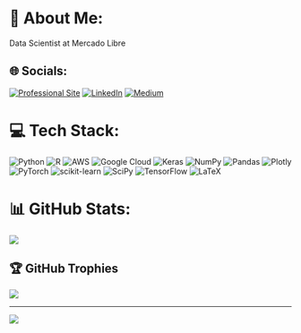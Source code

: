 # 💫 About Me:
Data Scientist at Mercado Libre


## 🌐 Socials: 
[![Professional Site](https://img.shields.io/badge/Site-Profissional-blue)](https://edvaldo-p-santos.github.io/about-me-my-skills.html) [![LinkedIn](https://img.shields.io/badge/LinkedIn-%230077B5.svg?logo=linkedin&logoColor=white)](https://www.linkedin.com/in/edvaldo-santos79/) [![Medium](https://img.shields.io/badge/Medium-12100E?logo=medium&logoColor=white)](https://edsantos99.medium.com/)

# 💻 Tech Stack:
 ![Python](https://img.shields.io/badge/python-3670A0?style=for-the-badge&logo=python&logoColor=ffdd54) ![R](https://img.shields.io/badge/r-%23276DC3.svg?style=for-the-badge&logo=r&logoColor=white) ![AWS](https://img.shields.io/badge/AWS-%23FF9900.svg?style=for-the-badge&logo=amazon-aws&logoColor=white) ![Google Cloud](https://img.shields.io/badge/Google%20Cloud-%234285F4.svg?style=for-the-badge&logo=google-cloud&logoColor=white) ![Keras](https://img.shields.io/badge/Keras-%23D00000.svg?style=for-the-badge&logo=Keras&logoColor=white) ![NumPy](https://img.shields.io/badge/numpy-%23013243.svg?style=for-the-badge&logo=numpy&logoColor=white) ![Pandas](https://img.shields.io/badge/pandas-%23150458.svg?style=for-the-badge&logo=pandas&logoColor=white) ![Plotly](https://img.shields.io/badge/Plotly-%233F4F75.svg?style=for-the-badge&logo=plotly&logoColor=white) ![PyTorch](https://img.shields.io/badge/PyTorch-%23EE4C2C.svg?style=for-the-badge&logo=PyTorch&logoColor=white) ![scikit-learn](https://img.shields.io/badge/scikit--learn-%23F7931E.svg?style=for-the-badge&logo=scikit-learn&logoColor=white) ![SciPy](https://img.shields.io/badge/SciPy-%230C55A5.svg?style=for-the-badge&logo=scipy&logoColor=%white) ![TensorFlow](https://img.shields.io/badge/TensorFlow-%23FF6F00.svg?style=for-the-badge&logo=TensorFlow&logoColor=white) ![LaTeX](https://img.shields.io/badge/latex-%23008080.svg?style=for-the-badge&logo=latex&logoColor=white)
# 📊 GitHub Stats:
<!-- ![](https://github-readme-stats.vercel.app/api?username=edvaldo-p-santos&theme=blueberry&hide_border=false&include_all_commits=false&count_private=false)<br/>
![](https://github-readme-streak-stats.herokuapp.com/?user=edvaldo-p-santos&theme=blueberry&hide_border=false)<br/> -->
![](https://github-readme-stats.vercel.app/api/top-langs/?username=edvaldo-p-santos&theme=blueberry&hide_border=false&include_all_commits=false&count_private=false&layout=compact)

## 🏆 GitHub Trophies
![](https://github-profile-trophy.vercel.app/?username=edvaldo-p-santos&theme=radical&no-frame=false&no-bg=true&margin-w=4)

---
[![](https://visitcount.itsvg.in/api?id=edvaldo-p-santos&icon=0&color=0)](https://visitcount.itsvg.in)

<!-- Proudly created with GPRM ( https://gprm.itsvg.in ) -->
